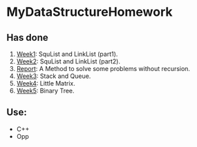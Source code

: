 # MyDataStructureHomework

## Has done

1. [Week1](./week1/): SquList and LinkList (part1).
2. [Week2](./week2/): SquList and LinkList (part2).
3. [Report](./report/): A Method to solve some problems without recursion.
4. [Week3](./week3/): Stack and Queue.
5. [Week4](./week4/): Little Matrix.
6. [Week5](./week5/): Binary Tree.

## Use:

- C++
- Opp